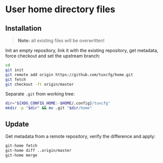 User home directory files
=========================

## Installation ##

> **Note:** all existing files will be overwritten!

Init an empty repository, link it with the existing repository, get metadata, force checkout and set the upstream branch:

```bash
cd
git init
git remote add origin https://github.com/tuxcfg/home.git
git fetch
git checkout -ft origin/master
```

Separate `.git` from working tree:

```bash
dir="${XDG_CONFIG_HOME:-$HOME/.config}/tuxcfg"
mkdir -p "$dir" && mv .git "$dir/home"
```


## Update ##

Get metadata from a remote repository, verify the difference and apply:

```bash
git-home fetch
git-home diff ..origin/master
git-home merge
```
